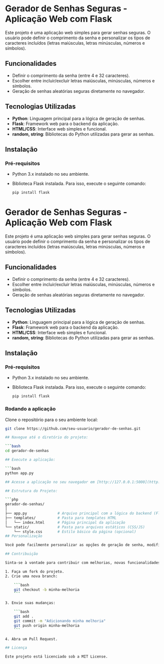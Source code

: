 # Gerador de Senhas Seguras - Aplicação Web com Flask

Este projeto é uma aplicação web simples para gerar senhas seguras. O usuário pode definir o comprimento da senha e personalizar os tipos de caracteres incluídos (letras maiúsculas, letras minúsculas, números e símbolos).

## Funcionalidades

- Definir o comprimento da senha (entre 4 e 32 caracteres).
- Escolher entre incluir/excluir letras maiúsculas, minúsculas, números e símbolos.
- Geração de senhas aleatórias seguras diretamente no navegador.

## Tecnologias Utilizadas

- **Python**: Linguagem principal para a lógica de geração de senhas.
- **Flask**: Framework web para o backend da aplicação.
- **HTML/CSS**: Interface web simples e funcional.
- **random, string**: Bibliotecas do Python utilizadas para gerar as senhas.

## Instalação

### Pré-requisitos

- Python 3.x instalado no seu ambiente.
- Biblioteca Flask instalada. Para isso, execute o seguinte comando:

    ```bash
    pip install flask
    ```

# Gerador de Senhas Seguras - Aplicação Web com Flask

Este projeto é uma aplicação web simples para gerar senhas seguras. O usuário pode definir o comprimento da senha e personalizar os tipos de caracteres incluídos (letras maiúsculas, letras minúsculas, números e símbolos).

## Funcionalidades

- Definir o comprimento da senha (entre 4 e 32 caracteres).
- Escolher entre incluir/excluir letras maiúsculas, minúsculas, números e símbolos.
- Geração de senhas aleatórias seguras diretamente no navegador.

## Tecnologias Utilizadas

- **Python**: Linguagem principal para a lógica de geração de senhas.
- **Flask**: Framework web para o backend da aplicação.
- **HTML/CSS**: Interface web simples e funcional.
- **random, string**: Bibliotecas do Python utilizadas para gerar as senhas.

## Instalação

### Pré-requisitos

- Python 3.x instalado no seu ambiente.
- Biblioteca Flask instalada. Para isso, execute o seguinte comando:

    ```bash
    pip install flask
    ```

### Rodando a aplicação

Clone o repositório para o seu ambiente local:

```bash
git clone https://github.com/seu-usuario/gerador-de-senhas.git

## Navegue até o diretório do projeto:

```bash
cd gerador-de-senhas

## Execute a aplicação:

```bash
python app.py

## Acesse a aplicação no seu navegador em [http://127.0.0.1:5000](http://127.0.0.1:5000).

## Estrutura do Projeto:

```php
gerador-de-senhas/
│
├── app.py              # Arquivo principal com a lógica do backend (Flask)
├── templates/          # Pasta para templates HTML
│   └── index.html      # Página principal da aplicação
└── static/             # Pasta para arquivos estáticos (CSS/JS)
    └── style.css       # Estilo básico da página (opcional)
## Personalização

Você pode facilmente personalizar as opções de geração de senha, modificando as opções no arquivo `app.py`, como o comprimento padrão da senha ou habilitar/desabilitar certos tipos de caracteres.

## Contribuição

Sinta-se à vontade para contribuir com melhorias, novas funcionalidades ou correções. Para isso:

1. Faça um fork do projeto.
2. Crie uma nova branch:

    ```bash
    git checkout -b minha-melhoria
    ```

3. Envie suas mudanças:

    ```bash
    git add .
    git commit -m "Adicionando minha melhoria"
    git push origin minha-melhoria
    ```

4. Abra um Pull Request.

## Licença

Este projeto está licenciado sob a MIT License.


